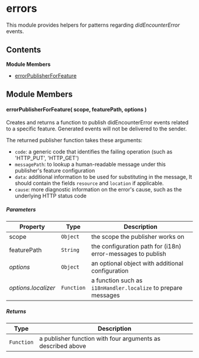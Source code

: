 
# errors

This module provides helpers for patterns regarding *didEncounterError* events.

## Contents

**Module Members**
- [errorPublisherForFeature](#errorPublisherForFeature)

## Module Members
#### <a name="errorPublisherForFeature"></a>errorPublisherForFeature( scope, featurePath, options )
Creates and returns a function to publish didEncounterError events related to a specific feature.
Generated events will not be delivered to the sender.

The returned publisher function takes these arguments:
- `code`: a generic code that identifies the failing operation (such as 'HTTP_PUT', 'HTTP_GET')
- `messagePath`: to lookup a human-readable message under this publisher's feature configuration
- `data`: additional information to be used for substituting in the message, It should contain the
  fields `resource` and `location` if applicable.
- `cause`: more diagnostic information on the error's cause, such as the underlying HTTP status code

##### Parameters
| Property | Type | Description |
| -------- | ---- | ----------- |
| scope | `Object` | the scope the publisher works on |
| featurePath | `String` | the configuration path for (i18n) error-messages to publish |
| _options_ | `Object` | an optional object with additional configuration |
| _options.localizer_ | `Function` | a function such as `i18nHandler.localize` to prepare messages |

##### Returns
| Type | Description |
| ---- | ----------- |
| `Function` | a publisher function with four arguments as described above |
